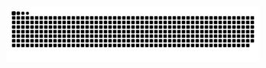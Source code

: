 ![](https://github.com/Platane/snk/raw/output/github-contribution-grid-snake.svg#gh-light-mode-only)

